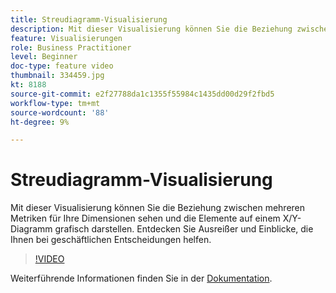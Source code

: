 ```yaml
---
title: Streudiagramm-Visualisierung
description: Mit dieser Visualisierung können Sie die Beziehung zwischen mehreren Metriken für Ihre Dimensionen sehen und die Elemente auf einem X/Y-Diagramm grafisch darstellen. Entdecken Sie Ausreißer und Einblicke, die Ihnen bei geschäftlichen Entscheidungen helfen.
feature: Visualisierungen
role: Business Practitioner
level: Beginner
doc-type: feature video
thumbnail: 334459.jpg
kt: 8188
source-git-commit: e2f27788da1c1355f55984c1435dd00d29f2fbd5
workflow-type: tm+mt
source-wordcount: '88'
ht-degree: 9%

---
```



# Streudiagramm-Visualisierung

Mit dieser Visualisierung können Sie die Beziehung zwischen mehreren Metriken für Ihre Dimensionen sehen und die Elemente auf einem X/Y-Diagramm grafisch darstellen. Entdecken Sie Ausreißer und Einblicke, die Ihnen bei geschäftlichen Entscheidungen helfen.

>[!VIDEO](https://video.tv.adobe.com/v/334459/?quality=12&learn=on)

Weiterführende Informationen finden Sie in der [Dokumentation](https://experienceleague.adobe.com/docs/analytics/analyze/analysis-workspace/visualizations/scatterplot.html?lang=en).
